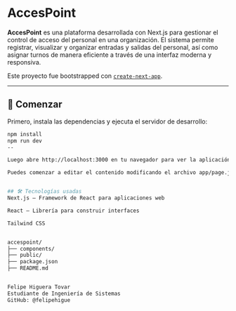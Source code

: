 # AccesPoint

**AccesPoint** es una plataforma desarrollada con Next.js para gestionar el control de acceso del personal en una organización. El sistema permite registrar, visualizar y organizar entradas y salidas del personal, así como asignar turnos de manera eficiente a través de una interfaz moderna y responsiva.

Este proyecto fue bootstrapped con [`create-next-app`](https://github.com/vercel/next.js/tree/canary/packages/create-next-app).

---

## 🚀 Comenzar

Primero, instala las dependencias y ejecuta el servidor de desarrollo:

```bash
npm install
npm run dev
--

Luego abre http://localhost:3000 en tu navegador para ver la aplicación.

Puedes comenzar a editar el contenido modificando el archivo app/page.js


## 🛠️ Tecnologías usadas
Next.js – Framework de React para aplicaciones web

React – Librería para construir interfaces

Tailwind CSS


accespoint/
├── components/
├── public/
├── package.json
├── README.md


Felipe Higuera Tovar
Estudiante de Ingeniería de Sistemas 
GitHub: @felipehigue
